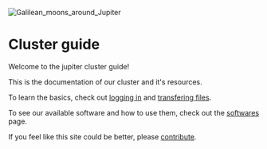 ![Galilean_moons_around_Jupiter](https://user-images.githubusercontent.com/60739184/162484342-2aa465bf-3c5b-49be-830e-9ec58d8d87ef.gif)

# Cluster guide

Welcome to the jupiter cluster guide!

This is the documentation of our cluster and it's resources. 

To learn the basics, check out [logging in](./src/login.md) and [transfering files](./src/syncing.md).

To see our available software and how to use them, check out the [softwares](./src/sofwares.md) page.

If you feel like this site could be better, please [contribute](./src/contributing.md).

